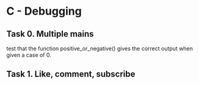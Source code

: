 # C - Debugging

## Task 0. Multiple mains
test that the function positive_or_negative() gives the correct output when given a case of 0.

## Task 1. Like, comment, subscribe

